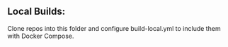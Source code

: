 ## Local Builds:

Clone repos into this folder and configure build-local.yml to include them
with Docker Compose.
